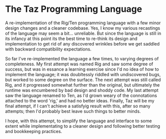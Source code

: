 # The Taz Programming Language
A re-implementation of the Rig/Ten programming language with a few minor
design changes and a cleaner codebase. Yes, I know my various recastings
of the language may seem a bit... unreliable.  But since the language is
still in its infancy at this point its the best time to re-think its
design and implementation to get rid of any discovered wrinkles before we
get saddled with backward compatibility expectations.

So far I've re-implemented the language a few times, to varying degrees
of completeness.  My first attempt was named Rig and saw some degree of
success, but was in essance a learning exercise since I'd no idea of how
to implement the language; it was doubltessly riddled with undiscovered
bugs, but worked to some degree on the surface.  The next attempt was
still called Rig, and it progressed somewhat further than the original,
but ultimately the runtime was encumbered by bad design and shoddy code.
My last attempt saw the language renamed to Ten, as I'd grown weary of
the connotations attached to the word 'rig,' and had no better ideas.
Finally, Taz will be my final attempt, if I can't achieve a satisfyig
result with this, after so many attempts; then I'd probably best leave
such things to better minds.

I hope, with this attempt, to simplify the language and interface to
some extent while implementating to a cleaner design and following
better testing and bookkeeping practices.